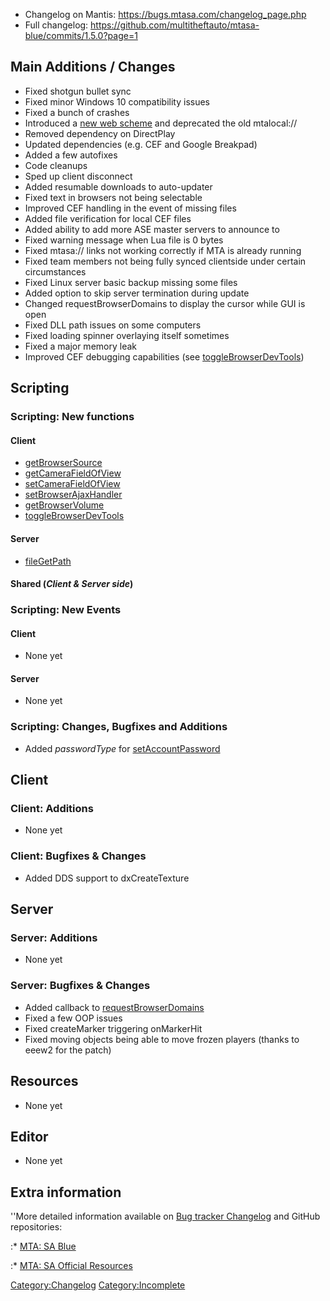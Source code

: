 -   Changelog on Mantis: <https://bugs.mtasa.com/changelog_page.php>
-   Full changelog: <https://github.com/multitheftauto/mtasa-blue/commits/1.5.0?page=1>

Main Additions / Changes
------------------------

-   Fixed shotgun bullet sync
-   Fixed minor Windows 10 compatibility issues
-   Fixed a bunch of crashes
-   Introduced a [new web scheme](/docs/local_scheme_handler.md "wikilink") and deprecated the old mtalocal://
-   Removed dependency on DirectPlay
-   Updated dependencies (e.g. CEF and Google Breakpad)
-   Added a few autofixes
-   Code cleanups
-   Sped up client disconnect
-   Added resumable downloads to auto-updater
-   Fixed text in browsers not being selectable
-   Improved CEF handling in the event of missing files
-   Added file verification for local CEF files
-   Added ability to add more ASE master servers to announce to
-   Fixed warning message when Lua file is 0 bytes
-   Fixed mtasa:// links not working correctly if MTA is already running
-   Fixed team members not being fully synced clientside under certain circumstances
-   Fixed Linux server basic backup missing some files
-   Added option to skip server termination during update
-   Changed requestBrowserDomains to display the cursor while GUI is open
-   Fixed DLL path issues on some computers
-   Fixed loading spinner overlaying itself sometimes
-   Fixed a major memory leak
-   Improved CEF debugging capabilities (see [toggleBrowserDevTools](/docs/togglebrowserdevtools.md "wikilink"))

Scripting
---------

### Scripting: New functions

#### Client

-   [getBrowserSource](/docs/getbrowsersource.md "wikilink")
-   [getCameraFieldOfView](/docs/getcamerafieldofview.md "wikilink")
-   [setCameraFieldOfView](/docs/setcamerafieldofview.md "wikilink")
-   [setBrowserAjaxHandler](/docs/setbrowserajaxhandler.md "wikilink")
-   [getBrowserVolume](/docs/getbrowservolume.md "wikilink")
-   [toggleBrowserDevTools](/docs/togglebrowserdevtools.md "wikilink")

#### Server

-   [fileGetPath](/docs/filegetpath.md "wikilink")

#### Shared (*Client & Server side*)

### Scripting: New Events

#### Client

-   None yet

#### Server

-   None yet

### Scripting: Changes, Bugfixes and Additions

-   Added *passwordType* for [setAccountPassword](/docs/setaccountpassword.md "wikilink")

Client
------

### Client: Additions

-   None yet

### Client: Bugfixes & Changes

-   Added DDS support to dxCreateTexture

Server
------

### Server: Additions

-   None yet

### Server: Bugfixes & Changes

-   Added callback to [requestBrowserDomains](/docs/requestbrowserdomains.md "wikilink")
-   Fixed a few OOP issues
-   Fixed createMarker triggering onMarkerHit
-   Fixed moving objects being able to move frozen players (thanks to eeew2 for the patch)

Resources
---------

-   None yet

Editor
------

-   None yet

Extra information
-----------------

''More detailed information available on [Bug tracker Changelog](https://bugs.multitheftauto.com/changelog_page.php) and GitHub repositories:

:\* [MTA: SA Blue](https://github.com/multitheftauto/mtasa-blue)

:\* [MTA: SA Official Resources](https://github.com/multitheftauto/mtasa-resources)

[Category:Changelog](/docs/category-changelog.md "wikilink") [Category:Incomplete](/docs/category-incomplete.md "wikilink")
